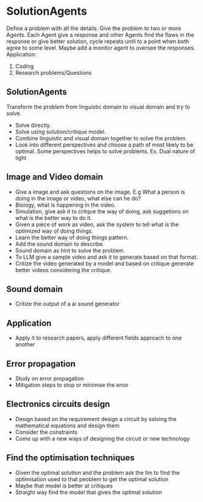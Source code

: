 # SolutionAgents

Define a problem with all the details.
Give the problem to two or more Agents. Each Agent give a response and other Agents find the flaws in the response or give better solution, cycle repeats until to a point when both agree to some level.
Maybe add a monitor agent to oversee the responses.
Application:

1. Coding
2. Research problems/Questions 

## SolutionAgents

Transform the problem from linguistic domain to visual domain and try to solve.

- Solve directly.
- Solve using solution/critique model.
- Combine linguistic and visual domain together to solve the problem.
- Look into different perspectives and choose a path of most likely to be optimal. Some perspectives helps to solve problems. Ex. Dual nature of light

## Image and Video domain

- Give a image and ask questions on the image. E.g What a person is doing in the image or video, what else can he do?
- Biology, what is happening in the video.
- Simulation, give ask it to critque the way of doing, ask suggetions on what is the better way to do it.
- Given a piece of work as video, ask the system to tell what is the optimized way of doing things.
- Learn the better way of doing things pattern.
- Add the sound domain to describe.
- Sound domain as hint to solve the problem.
- To LLM give a sample video and ask it to generate based on that format.
- Critize the video generated by a model and based on critique generate better videos considering the critique.

## Sound domain

- Critize the output of a ai sound generator

## Application 

- Apply it to research papers, apply different fields approach to one another

## Error propagation 

- Study on error propagation 
- Mitigation steps to stop or minimise the error

## Electronics circuits design

- Design based on the requirement design a circuit by solving the mathematical equations and design them
- Consider the constraints
- Come up with a new ways of designing the circuit or new technology

## Find the optimisation techniques 

- Given the optimal solution and the problem ask the llm to find the optimisation used to that peoblem to get the optimal solution
- Maybe that model is better at critiques
- Straight way find the model that gives the optimal solution
